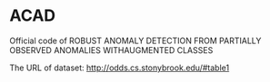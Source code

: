 # ACAD
Official code of ROBUST ANOMALY DETECTION FROM PARTIALLY OBSERVED ANOMALIES WITHAUGMENTED CLASSES

The URL of dataset: http://odds.cs.stonybrook.edu/#table1
